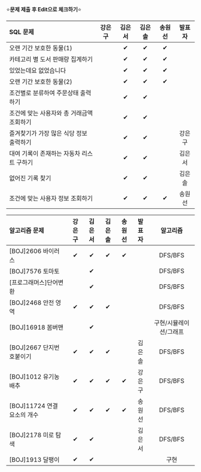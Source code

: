 ⭐**문제 제출 후 Edit으로 체크하기**⭐

|SQL 문제                              |강은구|김은서|김은솔|송원선|발표자|
|:-------------------------------------|:----:|:----:|:----:|:----:|:--:|
|오랜 기간 보호한 동물(1)                |      |  ✔  |   ✔  |  ✔    |    |
|카테고리 별 도서 판매량 집계하기         |      |  ✔  |   ✔ |   ✔   |    |
|있었는데요 없었습니다                   |      | ✔   |   ✔ |   ✔   |    |
|오랜 기간 보호한 동물(2)                |      |  ✔  |   ✔ |   ✔   |    |
|조건별로 분류하여 주문상태 출력하기      |      |  ✔  |   ✔   |      |    |
|조건에 맞는 사용자와 총 거래금액 조회하기|      |  ✔  |    ✔ |      |    |
|즐겨찾기가 가장 많은 식당 정보 출력하기  |      |  ✔  |   ✔  |      | 강은구 |
|대여 기록이 존재하는 자동차 리스트 구하기|      |  ✔  |   ✔  |      | 김은서 |
|	없어진 기록 찾기                      |      |  ✔  |  ✔   |      | 김은솔 |
|조건에 맞는 사용자 정보 조회하기        |      |  ✔  |  ✔   |  ✔    | 송원선 |

|알고리즘 문제             |강은구|김은서|김은솔|송원선|발표자  |알고리즘|
|:-------------------------|:----:|:----:|:----:|:----:|:----:|:------:|
|[BOJ]2606 바이러스         |  ✔  |  ✔  | ✔    |  ✔  |      |DFS/BFS |
|[BOJ]7576 토마토           |      |  ✔  |      |      |      |DFS/BFS|
|[프로그래머스]단어변환      |      |  ✔  |      |      |      |DFS/BFS|
|[BOJ]2468 안전 영역        |  ✔  |  ✔  |  ✔   |      |      |DFS/BFS |
|[BOJ]16918 봄버맨          |      |  ✔  |      |      |      |구현/시뮬레이션/그래프 |
|[BOJ]2667 단지번호붙이기    |  ✔   |  ✔  |  ✔   |      |김은솔|DFS/BFS |
|[BOJ]1012 유기농 배추       |  ✔   |  ✔  |  ✔   |  ✔    |강은구|DFS/BFS |
|[BOJ]11724 연결 요소의 개수 |  ✔  |  ✔  |   ✔  |  ✔  |송원선|DFS/BFS |
|[BOJ]2178 미로 탐색        |  ✔  |  ✔  |      |      |김은서|DFS/BFS|
|[BOJ]1913 달팽이           |  ✔  |  ✔  |      |      |    |구현|
